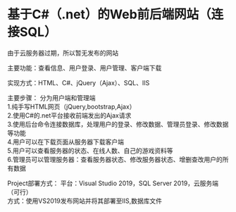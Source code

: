 # 基于C#（.net）的Web前后端网站（连接SQL）
由于云服务器过期，所以暂无发布的网站

主要功能：查看信息、用户登录、用户管理、客户端下载

实现方式：HTML、C#、jQuery（Ajax）、SQL、IIS

主要步骤：   分为用户端和管理端<br>
1.纯手写HTML网页（jQuery,bootstrap,Ajax）<br>
2.使用C#的.net平台接收前端发出的Ajax请求<br>
3.使用后台命令连接数据库，处理用户的登录、修改数据、管理员登录、修改数据等功能<br>
4.用户可以在下载页面从服务器下载客户端<br>
5.用户可以查看服务器的状态、在线人数、自己的游戏资料等<br>
6.管理员可以管理服务器：查看服务器状态、修改服务器状态、增删查改用户的所有数据<br>


Project部署方式：
平台：Visual Studio 2019，SQL Server 2019，云服务端（可行）<br>
方式：使用VS2019发布网站并将其部署至IIS,数据库文件
